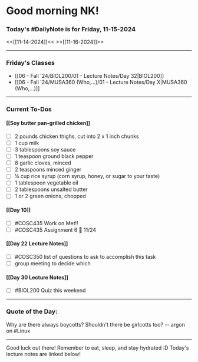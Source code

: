 # Good morning NK!
### Today's #DailyNote is for  Friday, 11-15-2024

<<[[11-14-2024]]<<                \>>[[11-16-2024]]>>

------------
### Friday's Classes
- [[06 - Fall '24/BIOL200/01 - Lecture Notes/Day 32|BIOL200]]
- [[06 - Fall '24/MUSA360 (Who,...)/01 - Lecture Notes/Day X|MUSA360 (Who,...)]]


------------
### Current To-Dos
#### [[Soy butter pan-grilled chicken]]
- [ ] 2 pounds chicken thighs, cut into 2 x 1 inch chunks
- [ ] 1 cup milk
- [ ] 3 tablespoons soy sauce
- [ ] 1 teaspoon ground black pepper
- [ ] 8 garlic cloves, minced
- [ ] 2 teaspoons minced ginger
- [ ] ¼ cup rice syrup (corn syrup, honey, or sugar to your taste)
- [ ] 1 tablespoon vegetable oil
- [ ] 2 tablespoons unsalted butter
- [ ] 1 or 2 green onions, chopped
#### [[Day 10]]
- [ ] #COSC435 Work on Met!!
- [ ] #COSC435 Assignment 6 📅 11/24
#### [[Day 22 Lecture Notes]]
- [ ] #COSC350 list of questions to ask to accomplish this task
- [ ] group meeting to decide which 
#### [[Day 30 Lecture Notes]]
- [ ] #BIOL200 Quiz this weekend

----------
### Quote of the Day:

 Why are there always boycotts?  Shouldn't there be girlcotts too?
	-- argon on #Linux

-------
Good luck out there! Remember to eat, sleep, and stay hydrated :D
Today's lecture notes are linked below!